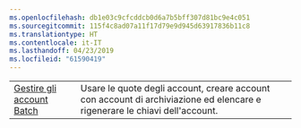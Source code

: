 ```yaml
---
ms.openlocfilehash: db1e03c9cfcddcb0d6a7b5bff307d81bc9e4c051
ms.sourcegitcommit: 115f4c8ad07a11f17d79e9d945d63917836b11c8
ms.translationtype: HT
ms.contentlocale: it-IT
ms.lasthandoff: 04/23/2019
ms.locfileid: "61590419"
---
```

|  |  |
|---------|---------|
| [Gestire gli account Batch][1] | Usare le quote degli account, creare account con account di archiviazione ed elencare e rigenerare le chiavi dell'account. |

[1]: https://azure.microsoft.com/resources/samples/batch-java-manage-batch-accounts/
